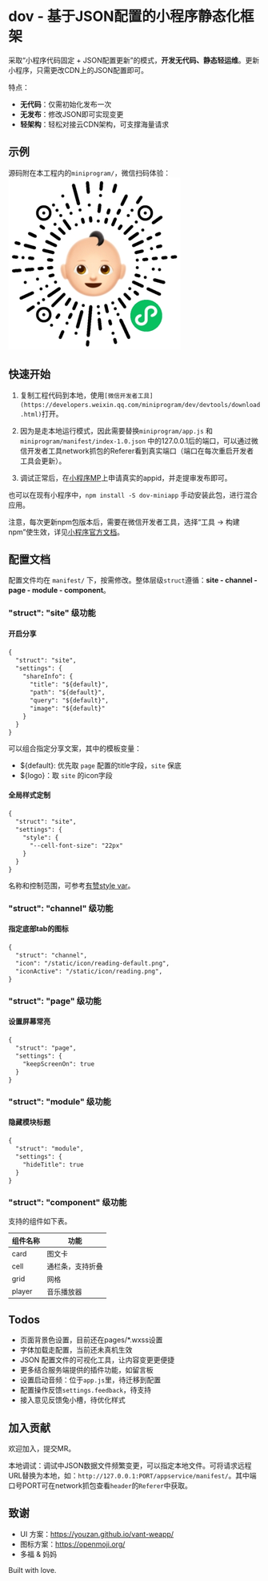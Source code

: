 # dov - 基于JSON配置的小程序静态化框架

采取“小程序代码固定 + JSON配置更新”的模式，**开发无代码、静态轻运维**。更新小程序，只需更改CDN上的JSON配置即可。

特点：
 - **无代码**：仅需初始化发布一次
 - **无发布**：修改JSON即可实现变更
 - **轻架构**：轻松对接云CDN架构，可支撑海量请求


## 示例

源码附在本工程内的`miniprogram/`，微信扫码体验：
![Hi多福](./hidov.jpg)


## 快速开始

1. 复制工程代码到本地，使用`[微信开发者工具](https://developers.weixin.qq.com/miniprogram/dev/devtools/download.html)`打开。

2. 因为是走本地运行模式，因此需要替换`miniprogram/app.js` 和 `miniprogram/manifest/index-1.0.json` 中的127.0.0.1后的端口，可以通过微信开发者工具network抓包的Referer看到真实端口（端口在每次重启开发者工具会更新）。

3. 调试正常后，在[小程序MP](https://mp.weixin.qq.com/)上申请真实的appid，并走提审发布即可。

也可以在现有小程序中，`npm install -S dov-miniapp` 手动安装此包，进行混合应用。

注意，每次更新npm包版本后，需要在微信开发者工具，选择“工具 -> 构建npm”使生效，详见[小程序官方文档](https://developers.weixin.qq.com/miniprogram/dev/devtools/npm.html)。


## 配置文档

配置文件均在 `manifest/` 下，按需修改。整体层级`struct`遵循：**site -  channel - page - module - component**。

### "struct": "site" 级功能
#### 开启分享
```
{
  "struct": "site",
  "settings": {
    "shareInfo": {
      "title": "${default}",
      "path": "${default}",
      "query": "${default}",
      "image": "${default}"
    }
  }
}
```
可以组合指定分享文案，其中的模板变量：
 - ${default}: 优先取 `page` 配置的title字段，`site` 保底
 - ${logo}：取 `site` 的icon字段

#### 全局样式定制
```
{
  "struct": "site",
  "settings": {
    "style": {
      "--cell-font-size": "22px"
    }
  }
}
```
名称和控制范围，可参考[有赞style var](https://github.com/youzan/vant-weapp/blob/dev/packages/common/style/var.less)。

### "struct": "channel" 级功能
#### 指定底部tab的图标
```
{
  "struct": "channel",
  "icon": "/static/icon/reading-default.png",
  "iconActive": "/static/icon/reading.png",
}
```

### "struct": "page" 级功能
#### 设置屏幕常亮
```
{
  "struct": "page",
  "settings": {
    "keepScreenOn": true
  }
}
```

### "struct": "module" 级功能
#### 隐藏模块标题
```
{
  "struct": "module",
  "settings": {
    "hideTitle": true
  }
}
```

### "struct": "component" 级功能

支持的组件如下表。

| 组件名称 | 功能             |
| -------- | -------------- |
| card     | 图文卡          |
| cell     | 通栏条，支持折叠  |
| grid     | 网格            |
| player   | 音乐播放器       |


## Todos

* 页面背景色设置，目前还在pages/*.wxss设置
* 字体加载走配置，当前还未真机生效
* JSON 配置文件的可视化工具，让内容变更更便捷
* 更多结合服务端提供的插件功能，如留言板
* 设置启动音频：位于`app.js`里，待迁移到配置
* 配置操作反馈`settings.feedback`，待支持
* 接入意见反馈兔小槽，待优化样式


## 加入贡献

欢迎加入，提交MR。

本地调试：调试中JSON数据文件频繁变更，可以指定本地文件。可将请求远程URL替换为本地，如：`http://127.0.0.1:PORT/appservice/manifest/`。其中端口号PORT可在network抓包查看`header`的`Referer`中获取。


## 致谢

 - UI 方案：<https://youzan.github.io/vant-weapp/>
 - 图标方案：<https://openmoji.org/>
 - 多福 & 妈妈

Built with love.
